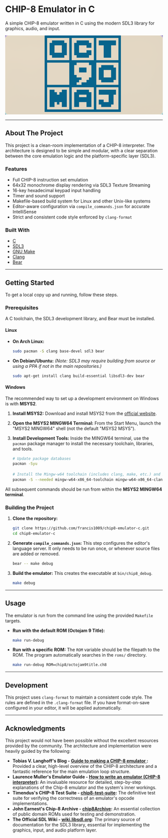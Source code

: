 # CHIP-8 Emulator in C

A simple CHIP-8 emulator written in C using the modern SDL3 library for graphics, audio, and input.

![Chip-8 Emulator](images/chip8.png)

---

## About The Project

This project is a clean-room implementation of a CHIP-8 interpreter. The architecture is designed to be simple and modular, with a clear separation between the core emulation logic and the platform-specific layer (SDL3).

### Features

- Full CHIP-8 instruction set emulation
- 64x32 monochrome display rendering via SDL3 Texture Streaming
- 16-key hexadecimal keypad input handling
- Timer and sound support
- Makefile-based build system for Linux and other Unix-like systems
- Editor-aware configuration via `compile_commands.json` for accurate IntelliSense
- Strict and consistent code style enforced by `clang-format`

### Built With

- [C](<https://en.wikipedia.org/wiki/C_(programming_language)>)
- [SDL3](https://wiki.libsdl.org/)
- [GNU Make](https://www.gnu.org/software/make/)
- [Clang](https://clang.llvm.org/)
- [Bear](https://github.com/rizsotto/Bear)

---

## Getting Started

To get a local copy up and running, follow these steps.

### Prerequisites

A C toolchain, the SDL3 development library, and Bear must be installed.

#### Linux

- **On Arch Linux:**
  ```sh
  sudo pacman -S clang base-devel sdl3 bear
  ```
- **On Debian/Ubuntu:**
  _(Note: SDL3 may require building from source or using a PPA if not in the main repositories.)_
  ```sh
  sudo apt-get install clang build-essential libsdl3-dev bear
  ```

#### Windows

The recommended way to set up a development environment on Windows is with **MSYS2**.

1.  **Install MSYS2:** Download and install MSYS2 from the [official website](https://www.msys2.org/).

2.  **Open the MSYS2 MINGW64 Terminal:** From the Start Menu, launch the "MSYS2 MINGW64" shell (not the default "MSYS2 MSYS").

3.  **Install Development Tools:** Inside the MINGW64 terminal, use the `pacman` package manager to install the necessary toolchain, libraries, and tools.

    ```sh
    # Update package databases
    pacman -Syu

    # Install the Mingw-w64 toolchain (includes clang, make, etc.) and SDL3
    pacman -S --needed mingw-w64-x86_64-toolchain mingw-w64-x86_64-clang mingw-w64-x86_64-sdl3 mingw-w64-x86_64-bear
    ```

All subsequent commands should be run from within the **MSYS2 MINGW64 terminal**.

### Building the Project

1.  **Clone the repository:**

    ```sh
    git clone https://github.com/francis1009/chip8-emulator-c.git
    cd chip8-emulator-c
    ```

2.  **Generate `compile_commands.json`:**
    This step configures the editor's language server. It only needs to be run once, or whenever source files are added or removed.

    ```sh
    bear -- make debug
    ```

3.  **Build the emulator:**
    This creates the executable at `bin/chip8_debug`.
    ```sh
    make debug
    ```

---

## Usage

The emulator is run from the command line using the provided `Makefile` targets.

- **Run with the default ROM (Octojam 9 Title):**

  ```sh
  make run-debug
  ```

- **Run with a specific ROM:**
  The `ROM` variable should be the filepath to the ROM. The program automatically searches in the `roms/` directory.
  ```sh
  make run-debug ROM=chip8/octojam9title.ch8
  ```

---

## Development

This project uses `clang-format` to maintain a consistent code style. The rules are defined in the `.clang-format` file. If you have format-on-save configured in your editor, it will be applied automatically.

---

## Acknowledgments

This project would not have been possible without the excellent resources provided by the community. The architecture and implementation were heavily guided by the following:

- **Tobias V. Langhoff's Blog - [Guide to making a CHIP-8 emulator ](https://tobiasvl.github.io/blog/write-a-chip-8-emulator/):** Provided a clear, high-level overview of the CHIP-8 architecture and a fantastic reference for the main emulation loop structure.
- **Laurence Muller's Emulator Guide - [How to write an emulator (CHIP-8 interpreter)](https://multigesture.net/articles/how-to-write-an-emulator-chip-8-interpreter/):** An invaluable resource for detailed, step-by-step explanations of the Chip-8 emulator and the system's inner workings.
- **Timendus's CHIP-8 Test Suite - [chip8-test-suite](https://github.com/Timendus/chip8-test-suite):** The definitive test suite for verifying the correctness of an emulator's opcode implementations.
- **John Earnest's Chip-8 Archive - [chip8Archive](https://johnearnest.github.io/chip8Archive/):** An essential collection of public domain ROMs used for testing and demonstration.
- **The Official SDL Wiki - [wiki.libsdl.org](https://wiki.libsdl.org/):** The primary source of documentation for the SDL3 library, essential for implementing the graphics, input, and audio platform layer.
